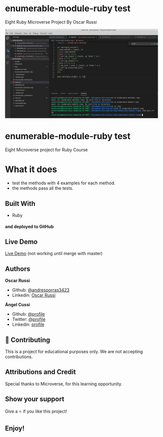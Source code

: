 # enumerable-module-ruby test

Eight Ruby Microverse Project By Oscar Russi

![screenshot](./screenshot.png)

# enumerable-module-ruby test

Eight Microverse project for Ruby Course

# What it does

- test the methods with 4 examples for each method.
- the methods pass all the tests.

## Built With

- Ruby

#### and deployed to GitHub

## Live Demo

[Live Demo](https://repl.it/@yoxter3423/enumerable-module-ruby) (not working until merge with master)

## Authors

**Oscar Russi**
- Github: [@andresporras3423](https://github.com/andresporras3423/)
- Linkedin: [Oscar Russi](https://www.linkedin.com/in/oscar-andr%C3%A9s-russi-porras-053236167/)

**Ángel Cussi**
- Github: [@profile](https://github.com/abcussi)
- Twitter: [@profile](https://twitter.com/thecussi)
- Linkedin: [profile](https://www.linkedin.com/in/angel-cussi-1b2310174/)

## 🤝 Contributing

This is a project for educational purposes only. We are not accepting contributions.

## Attributions and Credit

Special thanks to Microverse, for this learning opportunity. 

## Show your support

Give a ⭐️ if you like this project!

## Enjoy!